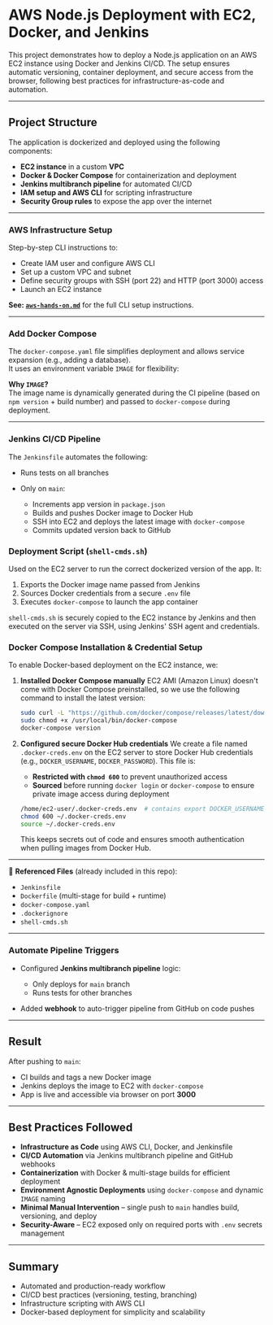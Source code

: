 # AWS Node.js Deployment with EC2, Docker, and Jenkins

This project demonstrates how to deploy a Node.js application on an AWS EC2 instance using Docker and Jenkins CI/CD. The setup ensures automatic versioning, container deployment, and secure access from the browser, following best practices for infrastructure-as-code and automation.

---

## Project Structure

The application is dockerized and deployed using the following components:

* **EC2 instance** in a custom **VPC**
* **Docker & Docker Compose** for containerization and deployment
* **Jenkins multibranch pipeline** for automated CI/CD
* **IAM setup and AWS CLI** for scripting infrastructure
* **Security Group rules** to expose the app over the internet

---

### AWS Infrastructure Setup

Step-by-step CLI instructions to:

* Create IAM user and configure AWS CLI
* Set up a custom VPC and subnet
* Define security groups with SSH (port 22) and HTTP (port 3000) access
* Launch an EC2 instance

**See: [`aws-hands-on.md`](./aws-hands-on.md)** for the full CLI setup instructions.

---

### Add Docker Compose

The `docker-compose.yaml` file simplifies deployment and allows service expansion (e.g., adding a database).  
It uses an environment variable `IMAGE` for flexibility:

**Why `IMAGE`?**  
The image name is dynamically generated during the CI pipeline (based on `npm version` + build number) and passed to `docker-compose` during deployment.

---

### Jenkins CI/CD Pipeline

The `Jenkinsfile` automates the following:

* Runs tests on all branches
* Only on `main`:

  * Increments app version in `package.json`
  * Builds and pushes Docker image to Docker Hub
  * SSH into EC2 and deploys the latest image with `docker-compose`
  * Commits updated version back to GitHub

### Deployment Script (`shell-cmds.sh`)
Used on the EC2 server to run the correct dockerized version of the app. It:

1. Exports the Docker image name passed from Jenkins  
2. Sources Docker credentials from a secure `.env` file  
3. Executes `docker-compose` to launch the app container

`shell-cmds.sh` is securely copied to the EC2 instance by Jenkins and then executed on the server via SSH, using Jenkins' SSH agent and credentials.

### Docker Compose Installation & Credential Setup

To enable Docker-based deployment on the EC2 instance, we:

1. **Installed Docker Compose manually**
   EC2 AMI (Amazon Linux) doesn't come with Docker Compose preinstalled, so we use the following command to install the latest version:

   ```bash
   sudo curl -L "https://github.com/docker/compose/releases/latest/download/docker-compose-$(uname -s)-$(uname -m)" -o /usr/local/bin/docker-compose
   sudo chmod +x /usr/local/bin/docker-compose
   docker-compose version
   ```

2. **Configured secure Docker Hub credentials**
   We create a file named `.docker-creds.env` on the EC2 server to store Docker Hub credentials (e.g., `DOCKER_USERNAME`, `DOCKER_PASSWORD`). This file is:

   * **Restricted with `chmod 600`** to prevent unauthorized access
   * **Sourced** before running `docker login` or `docker-compose` to ensure private image access during deployment

   ```bash
   /home/ec2-user/.docker-creds.env  # contains export DOCKER_USERNAME=... and DOCKER_PASSWORD=...
   chmod 600 ~/.docker-creds.env
   source ~/.docker-creds.env
   ```

   This keeps secrets out of code and ensures smooth authentication when pulling images from Docker Hub.

---

📁 **Referenced Files** (already included in this repo):

* `Jenkinsfile`
* `Dockerfile` (multi-stage for build + runtime)
* `docker-compose.yaml`
* `.dockerignore`
* `shell-cmds.sh`

---

### Automate Pipeline Triggers

* Configured **Jenkins multibranch pipeline** logic:

  * Only deploys for `main` branch
  * Runs tests for other branches
* Added **webhook** to auto-trigger pipeline from GitHub on code pushes

---

## Result

After pushing to `main`:

* CI builds and tags a new Docker image
* Jenkins deploys the image to EC2 with `docker-compose`
* App is live and accessible via browser on port **3000**

---

## Best Practices Followed

- **Infrastructure as Code** using AWS CLI, Docker, and Jenkinsfile  
- **CI/CD Automation** via Jenkins multibranch pipeline and GitHub webhooks  
- **Containerization** with Docker & multi-stage builds for efficient deployment  
- **Environment Agnostic Deployments** using `docker-compose` and dynamic `IMAGE` naming  
- **Minimal Manual Intervention** – single push to `main` handles build, versioning, and deploy  
- **Security-Aware** – EC2 exposed only on required ports with `.env` secrets management  

---

## Summary

* Automated and production-ready workflow  
* CI/CD best practices (versioning, testing, branching)  
* Infrastructure scripting with AWS CLI  
* Docker-based deployment for simplicity and scalability  

